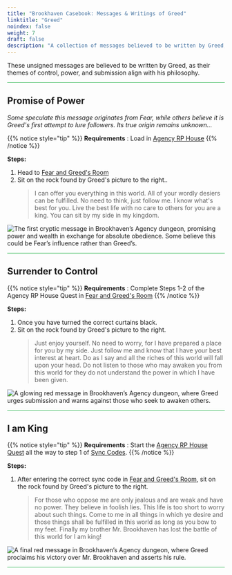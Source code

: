 ```yaml
---
title: "Brookhaven Casebook: Messages & Writings of Greed"
linktitle: "Greed"
noindex: false
weight: 7
draft: false
description: "A collection of messages believed to be written by Greed, revealing his influence over Brookhaven, his philosophy of power, and his battle against Mr. Brookhaven."
---
```


These unsigned messages are believed to be written by Greed, as their themes of control, power, and submission align with his philosophy.


<hr style="background-color: #28b44c" size=8>

## Promise of Power

_Some speculate this message originates from Fear, while others believe it is Greed's first attempt to lure followers. Its true origin remains unknown..._

{{% notice style="tip" %}}
**Requirements** : Load in [Agency RP House](/lore/quests/agency_coffin_portal/getting_started/)
{{% /notice %}}

**Steps:**

1. Head to [Fear and Greed's Room](/lore/quests/agency_coffin_portal/fear_and_greed/)
2. Sit on the rock found by Greed's picture to the right..
    > I can offer you everything in this world. All of your wordly desiers can be fulfilled. No need to think, just follow me. I know what's best for you. Live the best life with no care to others for you are a king. You can sit by my side in my kingdom.

![The first cryptic message in Brookhaven’s Agency dungeon, promising power and wealth in exchange for absolute obedience. Some believe this could be Fear’s influence rather than Greed’s.](/images/agency_coffin_portal_quest/agency_dungeon_message_promise_of_power.webp?height=200px) 

<hr style="background-color: #28b44c" size=8>

## Surrender to Control

{{% notice style="tip" %}}
**Requirements** : Complete Steps 1-2 of the Agency RP House Quest in [Fear and Greed's Room](/lore/quests/agency_coffin_portal/fear_and_greed/)
{{% /notice %}}

**Steps:**

1. Once you have turned the correct curtains black.
2. Sit on the rock found by Greed's picture to the right.
    > Just enjoy yourself. No need to worry, for I have prepared a place for you by my side. Just follow me and know that I have your best interest at heart. Do as I say and all the riches of this world will fall upon your head. Do not listen to those who may awaken you from this world for they do not understand the power in which I have been given.

![A glowing red message in Brookhaven’s Agency dungeon, where Greed urges submission and warns against those who seek to awaken others.](/images/agency_coffin_portal_quest/agency_dungeon_message_surrender_to_control.webp?height=200px) 

<hr style="background-color: #28b44c" size=8>

## I am King

{{% notice style="tip" %}}
**Requirements** : Start the [Agency RP House Quest](/lore/quests/agency_coffin_portal/getting_started/) all the way to step 1 of [Sync Codes](/lore/quests/agency_coffin_portal/sync_codes/).
{{% /notice %}}

**Steps:**

1. After entering the correct sync code in [Fear and Greed's Room](/lore/quests/agency_coffin_portal/fear_and_greed/), sit on the rock found by Greed's picture to the right.
    > For those who oppose me are only jealous and are weak and have no power. They believe in foolish lies. This life is too short to worry about such things. Come to me in all things in which ye desire and those things shall be fulfilled in this world as long as you bow to my feet. Finally my brother Mr. Brookhaven has lost the battle of this world for I am king!

![A final red message in Brookhaven’s Agency dungeon, where Greed proclaims his victory over Mr. Brookhaven and asserts his rule.](/images/agency_coffin_portal_quest/agency_dungeon_message_greed_declares_victory.webp?height=200px) 

<hr style="background-color: #28b44c" size=8>